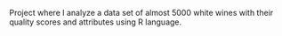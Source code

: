 Project where I analyze a data set of almost 5000 white wines with their quality scores and attributes using R language.


